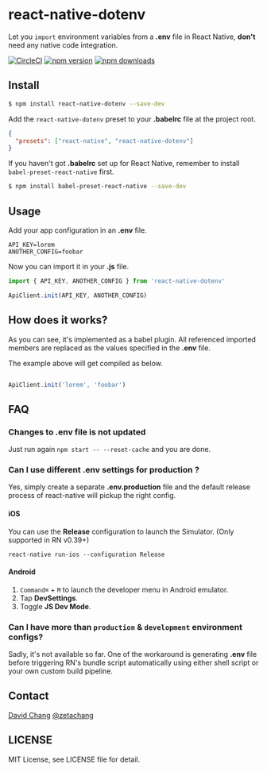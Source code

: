 # react-native-dotenv

Let you `import` environment variables from a **.env** file in React Native, **don't** need any native code integration.

[![CircleCI](https://circleci.com/gh/zetachang/react-native-dotenv.svg?style=svg)](https://circleci.com/gh/zetachang/react-native-dotenv)
[![npm version](https://img.shields.io/npm/v/react-native-dotenv.svg?style=flat-square)](https://www.npmjs.com/package/react-native-dotenv)
[![npm downloads](https://img.shields.io/npm/dt/react-native-dotenv.svg?style=flat-square)](https://www.npmjs.com/package/react-native-dotenv)

## Install

```sh
$ npm install react-native-dotenv --save-dev
```

Add the `react-native-dotenv` preset to your **.babelrc** file at the project root.

```json
{
  "presets": ["react-native", "react-native-dotenv"]
}
```

If you haven't got **.babelrc** set up for React Native, remember to install `babel-preset-react-native` first.

```sh
$ npm install babel-preset-react-native --save-dev
```

## Usage

Add your app configuration in an **.env** file.

```
API_KEY=lorem
ANOTHER_CONFIG=foobar
```

Now you can import it in your **.js** file.

```js
import { API_KEY, ANOTHER_CONFIG } from 'react-native-dotenv'

ApiClient.init(API_KEY, ANOTHER_CONFIG)
```

## How does it works?

As you can see, it's implemented as a babel plugin. All referenced imported members are replaced as the values specified in the **.env** file.

The example above will get compiled as below.

```js

ApiClient.init('lorem', 'foobar')
```

## FAQ

### Changes to .env file is not updated

Just run again `npm start -- --reset-cache` and you are done.

### Can I use different **.env** settings for production ?

Yes, simply create a separate **.env.production** file and the default release process of react-native will pickup the right config.

#### iOS

You can use the **Release** configuration to launch the Simulator. (Only supported in RN v0.39+)

```
react-native run-ios --configuration Release
```
#### Android

1. `Command⌘` + `M` to launch the developer menu in Android emulator.
2. Tap **DevSettings**.
3. Toggle **JS Dev Mode**.

### Can I have more than `production` & `development` environment configs?

Sadly, it's not available so far. One of the workaround is generating **.env** file before triggering RN's bundle script automatically using either shell script or your own custom build pipeline.

## Contact

[David Chang](http://github.com/zetachang)
[@zetachang](https://twitter.com/zetachang)

## LICENSE

MIT License, see LICENSE file for detail.
